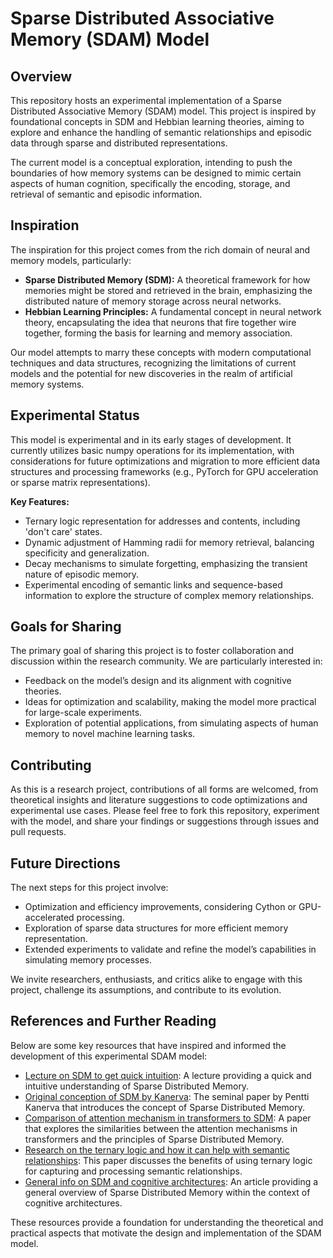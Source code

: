 # Sparse Distributed Associative Memory (SDAM) Model

## Overview

This repository hosts an experimental implementation of a Sparse Distributed Associative Memory (SDAM) model. This project is inspired by foundational concepts in SDM and Hebbian learning theories, aiming to explore and enhance the handling of semantic relationships and episodic data through sparse and distributed representations.

The current model is a conceptual exploration, intending to push the boundaries of how memory systems can be designed to mimic certain aspects of human cognition, specifically the encoding, storage, and retrieval of semantic and episodic information.

## Inspiration

The inspiration for this project comes from the rich domain of neural and memory models, particularly:
- **Sparse Distributed Memory (SDM):** A theoretical framework for how memories might be stored and retrieved in the brain, emphasizing the distributed nature of memory storage across neural networks.
- **Hebbian Learning Principles:** A fundamental concept in neural network theory, encapsulating the idea that neurons that fire together wire together, forming the basis for learning and memory association.

Our model attempts to marry these concepts with modern computational techniques and data structures, recognizing the limitations of current models and the potential for new discoveries in the realm of artificial memory systems.

## Experimental Status

This model is experimental and in its early stages of development. It currently utilizes basic numpy operations for its implementation, with considerations for future optimizations and migration to more efficient data structures and processing frameworks (e.g., PyTorch for GPU acceleration or sparse matrix representations).

**Key Features:**
- Ternary logic representation for addresses and contents, including 'don't care' states.
- Dynamic adjustment of Hamming radii for memory retrieval, balancing specificity and generalization.
- Decay mechanisms to simulate forgetting, emphasizing the transient nature of episodic memory.
- Experimental encoding of semantic links and sequence-based information to explore the structure of complex memory relationships.

## Goals for Sharing

The primary goal of sharing this project is to foster collaboration and discussion within the research community. We are particularly interested in:
- Feedback on the model’s design and its alignment with cognitive theories.
- Ideas for optimization and scalability, making the model more practical for large-scale experiments.
- Exploration of potential applications, from simulating aspects of human memory to novel machine learning tasks.

## Contributing

As this is a research project, contributions of all forms are welcomed, from theoretical insights and literature suggestions to code optimizations and experimental use cases. Please feel free to fork this repository, experiment with the model, and share your findings or suggestions through issues and pull requests.

## Future Directions

The next steps for this project involve:
- Optimization and efficiency improvements, considering Cython or GPU-accelerated processing.
- Exploration of sparse data structures for more efficient memory representation.
- Extended experiments to validate and refine the model’s capabilities in simulating memory processes.

We invite researchers, enthusiasts, and critics alike to engage with this project, challenge its assumptions, and contribute to its evolution.

## References and Further Reading

Below are some key resources that have inspired and informed the development of this experimental SDAM model:

- [Lecture on SDM to get quick intuition](https://science.slc.edu/jmarshall/courses/2002/fall/cs152/lectures/SDM/sdm.html): A lecture providing a quick and intuitive understanding of Sparse Distributed Memory.
- [Original conception of SDM by Kanerva](https://redwood.berkeley.edu/wp-content/uploads/2020/08/KanervaP_SDMrelated_models1993.pdf): The seminal paper by Pentti Kanerva that introduces the concept of Sparse Distributed Memory.
- [Comparison of attention mechanism in transformers to SDM](https://arxiv.org/abs/2111.05498): A paper that explores the similarities between the attention mechanisms in transformers and the principles of Sparse Distributed Memory.
- [Research on the ternary logic and how it can help with semantic relationships](https://digitalcommons.memphis.edu/cgi/viewcontent.cgi?article=1115&context=ccrg_papers): This paper discusses the benefits of using ternary logic for capturing and processing semantic relationships.
- [General info on SDM and cognitive architectures](https://www.frontiersin.org/articles/10.3389/fnhum.2014.00222/full): An article providing a general overview of Sparse Distributed Memory within the context of cognitive architectures.

These resources provide a foundation for understanding the theoretical and practical aspects that motivate the design and implementation of the SDAM model.


